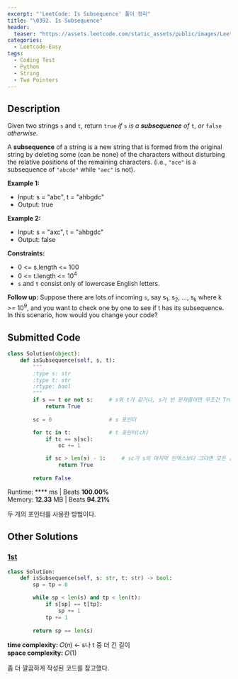 ```yaml
---
excerpt: "'LeetCode: Is Subsequence' 풀이 정리"
title: "\0392. Is Subsequence"
header:
  teaser: "https://assets.leetcode.com/static_assets/public/images/LeetCode_Sharing.png"
categories:
  - Leetcode-Easy
tags:
  - Coding Test
  - Python
  - String
  - Two Pointers
---
```


## <i class="fa-solid fa-file-lines"></i> Description

Given two strings `s` and `t`, return `true` *if* `s` *is a **subsequence** of* `t`*, or* `false` *otherwise.*

A **subsequence** of a string is a new string that is formed from the original string by deleting some (can be none) of the characters without disturbing the relative positions of the remaining characters. (i.e., `"ace"` is a subsequence of `"abcde"` while `"aec"` is not).

**Example 1:**

- Input: s = "abc", t = "ahbgdc"
- Output: true

**Example 2:**

- Input: s = "axc", t = "ahbgdc"
- Output: false

**Constraints:**

- 0 <= s.length <= 100
- 0 <= t.length <= 10<sup>4</sup>
- `s` and `t` consist only of lowercase English letters.

**Follow up:** Suppose there are lots of incoming `s`, say s<sub>1</sub>, s<sub>2</sub>, ..., s<sub>k</sub> where k >= 10<sup>9</sup>, and you want to check one by one to see if t has its subsequence. In this scenario, how would you change your code? 

## <i class="fa-solid fa-cloud-arrow-up"></i> Submitted Code

```python
class Solution(object):
    def isSubsequence(self, s, t):
        """
        :type s: str
        :type t: str
        :rtype: bool
        """
        if s == t or not s:     # s와 t가 같거나, s가 빈 문자열이면 무조건 True
            return True
        
        sc = 0                  # s 포인터

        for tc in t:            # t 포인터(ch)
            if tc == s[sc]:
                sc += 1

            if sc > len(s) - 1:     # sc가 s의 마지막 인덱스보다 크다면 모든 문자가 t에 있는 것
                return True
        
        return False
```
<i class="fa-solid fa-clock"></i> Runtime: **** ms \| Beats **100.00%**    
<i class="fa-solid fa-memory"></i> Memory: **12.33** MB \| Beats **94.21%**

두 개의 포인터를 사용한 방법이다.

## <i class="fa-solid fa-flask"></i> Other Solutions

### <a href="https://leetcode.com/problems/is-subsequence/solutions/6743977/video-two-pointer-solution-by-niits-7igj/" target="_blank">1st</a>

```python
class Solution:
    def isSubsequence(self, s: str, t: str) -> bool:
        sp = tp = 0

        while sp < len(s) and tp < len(t):
            if s[sp] == t[tp]:
                sp += 1
            tp += 1
        
        return sp == len(s)
```
<i class="fa-solid fa-clock"></i> **time complexity:** 𝑂(𝑛) ← s나 t 중 더 긴 길이    
<i class="fa-solid fa-memory"></i> **space complexity:** 𝑂(1)           

좀 더 깔끔하게 작성된 코드를 참고했다.
